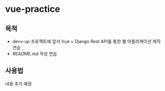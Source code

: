 # vue-practice
목적
-
- devv-up 프로젝트에 앞서 Vue + Django Rest API를 통한 웹 어플리케이션 제작 연습
- README.md 작성 연습

사용법
-
내용 추가 예정
